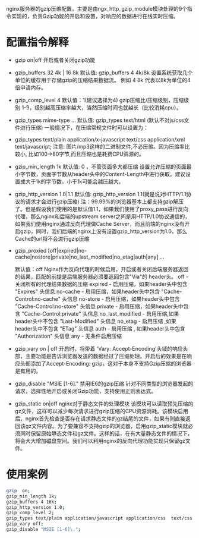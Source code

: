 nginx服务器的gzip压缩配置，主要是由ngx_http_gzip_module模块处理的9个指令实现的，负责Gzip功能的开启和设置，对响应的数据进行在线实时压缩。

# 配置指令解释

- gzip on|off 开启或者关闭gzip功能

- gzip_buffers 32 4k | 16 8k  默认值: gzip_buffers 4 4k/8k
  设置系统获取几个单位的缓存用于存储gzip的压缩结果数据流。 例如 4 8k 代表以8k为单位的4倍申请内存。

- gzip_comp_level 4  默认值：1(建议选择为4)
  gzip压缩比/压缩级别，压缩级别 1-9，级别越高压缩率越大，当然压缩时间也就越长（比较消耗cpu）。

- gzip_types mime-type ...   默认值: gzip_types text/html (默认不对js/css文件进行压缩)
  一般情况下，在压缩常规文件时可以设置为：

- gzip_types text/plain application/x-javascript text/css application/xml text/javascript;
  注意: 图片/mp3这样的二进制文件,不必压缩。因为压缩率比较小, 比如100->80字节,而且压缩也是耗费CPU资源的。

- gzip_min_length 1k   默认值: 0 ，不管页面多大都压缩
  设置允许压缩的页面最小字节数，页面字节数从header头中的Content-Length中进行获取。建议设置成大于1k的字节数，小于1k可能会越压越大。

- gzip_http_version 1.0|1.1  默认值: gzip_http_version 1.1(就是说对HTTP/1.1协议的请求才会进行gzip压缩)
  注：99.99%的浏览器基本上都支持gzip解压了。但是假设我们使用的是默认值1.1，如果我们使用了proxy_pass进行反向代理，那么nginx和后端的upstream server之间是用HTTP/1.0协议通信的，如果我们使用nginx通过反向代理做Cache Server，而且前端的nginx没有开启gzip，同时，我们后端的nginx上没有设置gzip_http_version为1.0，那么Cache的url将不会进行gzip压缩

- gzip_proxied [off|expired|no-cache|nostore|private|no_last_modified|no_etag|auth|any] ...

  默认值：off
  Nginx作为反向代理的时候启用，开启或者关闭后端服务器返回的结果，匹配的前提是后端服务器必须要返回包含"Via"的 header头。
  off - 关闭所有的代理结果数据的压缩
  expired - 启用压缩，如果header头中包含 "Expires" 头信息
  no-cache - 启用压缩，如果header头中包含 "Cache-Control:no-cache" 头信息
  no-store - 启用压缩，如果header头中包含 "Cache-Control:no-store" 头信息
  private - 启用压缩，如果header头中包含 "Cache-Control:private" 头信息
  no_last_modified - 启用压缩,如果header头中不包含 "Last-Modified" 头信息
  no_etag - 启用压缩 ,如果header头中不包含 "ETag" 头信息
  auth - 启用压缩 , 如果header头中包含 "Authorization" 头信息
  any - 无条件启用压缩

- gzip_vary on | off
  开启时，将带着  'Vary: Accept-Encoding'头域的响应头部，主要功能是告诉浏览器发送的数据经过了压缩处理。开启后的效果是在响应头部添加了Accept-Encoding: gzip，这对于本身不支持Gzip压缩的浏览器是有用的。

- gzip_disable "MSIE [1-6]."  禁用IE6的gzip压缩
  针对不同类型的浏览器发起的请求，选择性地开启或关闭Gzip功能，支持使用正则表达式。

- gzip_static on|off
  nginx对于静态文件的处理模块
  该模块可以读取预先压缩的gz文件，这样可以减少每次请求进行gzip压缩的CPU资源消耗。该模块启用后，nginx首先检查是否存在请求静态文件的gz结尾的文件，如果有则直接返回该gz文件内容。为了要兼容不支持gzip的浏览器，启用gzip_static模块就必须同时保留原始静态文件和gz文件。这样的话，在有大量静态文件的情况下，将会大大增加磁盘空间。我们可以利用nginx的反向代理功能实现只保留gz文件。

# 使用案例

```bash
gzip  on;
gzip_min_length 1k;
gzip_buffers 4 16k;
gzip_http_version 1.0;
gzip_comp_level 2;
gzip_types text/plain application/javascript application/css  text/css application/xml text/javascript application/x-httpd-php image/jpeg image/gif image/png;
gzip_vary off;
gzip_disable "MSIE [1-6]\.";
```

